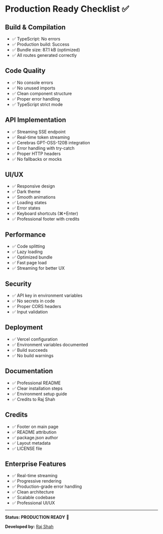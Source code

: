 # Production Ready Checklist ✅

## Build & Compilation
- ✅ TypeScript: No errors
- ✅ Production build: Success
- ✅ Bundle size: 87.1 kB (optimized)
- ✅ All routes generated correctly

## Code Quality
- ✅ No console errors
- ✅ No unused imports
- ✅ Clean component structure
- ✅ Proper error handling
- ✅ TypeScript strict mode

## API Implementation
- ✅ Streaming SSE endpoint
- ✅ Real-time token streaming
- ✅ Cerebras GPT-OSS-120B integration
- ✅ Error handling with try-catch
- ✅ Proper HTTP headers
- ✅ No fallbacks or mocks

## UI/UX
- ✅ Responsive design
- ✅ Dark theme
- ✅ Smooth animations
- ✅ Loading states
- ✅ Error states
- ✅ Keyboard shortcuts (⌘+Enter)
- ✅ Professional footer with credits

## Performance
- ✅ Code splitting
- ✅ Lazy loading
- ✅ Optimized bundle
- ✅ Fast page load
- ✅ Streaming for better UX

## Security
- ✅ API key in environment variables
- ✅ No secrets in code
- ✅ Proper CORS headers
- ✅ Input validation

## Deployment
- ✅ Vercel configuration
- ✅ Environment variables documented
- ✅ Build succeeds
- ✅ No build warnings

## Documentation
- ✅ Professional README
- ✅ Clear installation steps
- ✅ Environment setup guide
- ✅ Credits to Raj Shah

## Credits
- ✅ Footer on main page
- ✅ README attribution
- ✅ package.json author
- ✅ Layout metadata
- ✅ LICENSE file

## Enterprise Features
- ✅ Real-time streaming
- ✅ Progressive rendering
- ✅ Production-grade error handling
- ✅ Clean architecture
- ✅ Scalable codebase
- ✅ Professional UI/UX

---

**Status: PRODUCTION READY** 🚀

**Developed by:** [Raj Shah](https://github.com/rajshah9305)
